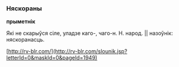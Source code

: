 ### Няскораны
**прыметнік**

Які не скарыўся сіле, уладзе каго-, чаго-н. Н. народ. || назоўнік: няскоранасць.

<a rel="author">[http://rv-blr.com/](http://rv-blr.com/slounik.jsp?letterId=0&maskId=0&pageId=1949)</a>
